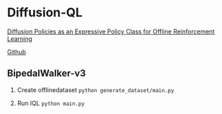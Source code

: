 # Diffusion-QL

[Diffusion Policies as an Expressive Policy Class for Offline Reinforcement Learning](https://arxiv.org/abs/2208.06193)

[Github](https://github.com/Zhendong-Wang/Diffusion-Policies-for-Offline-RL)


## BipedalWalker-v3

1. Create offlinedataset
`python generate_dataset/main.py`

2. Run IQL
`python main.py`
